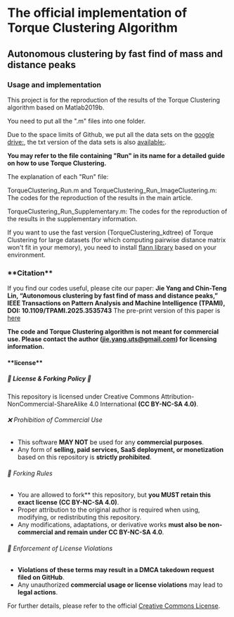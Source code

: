 # <h1>The official implementation of Torque Clustering Algorithm</h1>

<h2>Autonomous clustering by fast find of mass and distance peaks</h2>

<h3>Usage and implementation</h3>

This project is for the reproduction of the results of the Torque Clustering algorithm based on Matlab2019b.

You need to put all the ".m" files into one folder.

Due to the space limits of Github, we put all the data sets on the [google drive:](https://drive.google.com/file/d/1ddvBAfxtR9wKKM7IAhNfD9HQ_kyhmceD/view?usp=sharing), the txt version of the data sets is also [available:](https://drive.google.com/file/d/1cPz7KvnLCPx-j6nWOl-juOMTtIWlmW3Y/view?usp=sharing).

**You may refer to the file containing "Run" in its name for a detailed guide on how to use Torque Clustering.**

The explanation of each "Run" file:

TorqueClustering_Run.m and TorqueClustering_Run_ImageClustering.m: The codes for the reproduction of the results in the main article.

TorqueClustering_Run_Supplementary.m: The codes for the reproduction of the results in the supplementary information.

If you want to use the fast version (TorqueClustering_kdtree) of Torque Clustering for large datasets (for which computing pairwise distance matrix won't fit in your memory), you need to install [flann library](https://github.com/flann-lib/flann) based on your environment.

<h3>**Citation**</h3>

If you find our codes useful, please cite our paper: **Jie Yang and Chin-Teng Lin, “Autonomous clustering by fast find of mass and distance peaks,” IEEE Transactions on Pattern Analysis and Machine Intelligence (TPAMI), DOI: 10.1109/TPAMI.2025.3535743** The pre-print version of this paper is [here](https://www.computer.org/csdl/journal/tp/5555/01/10856563/23Saifm0vLy)

**The code and Torque Clustering algorithm is not meant for commercial use. Please contact the author (jie.yang.uts@gmail.com) for licensing information.**



<h4>**license**</h4>

##### 🚨 License & Forking Policy 🚨
This repository is licensed under Creative Commons Attribution-NonCommercial-ShareAlike 4.0 International **(CC BY-NC-SA 4.0)**.

###### ❌ Prohibition of Commercial Use
- This software **MAY NOT** be used for any **commercial purposes**.
- Any form of **selling, paid services, SaaS deployment, or monetization** based on this repository is **strictly prohibited**.

###### 🔄 Forking Rules
- You are allowed to fork** this repository, but **you MUST retain this exact license (CC BY-NC-SA 4.0)**.
- Proper attribution to the original author is required when using, modifying, or redistributing this repository.
- Any modifications, adaptations, or derivative works **must also be non-commercial and remain under CC BY-NC-SA 4.0**.

###### 🛑 Enforcement of License Violations
- **Violations of these terms may result in a DMCA takedown request filed on GitHub**.
- Any unauthorized **commercial usage or license violations** may lead to **legal actions**.

For further details, please refer to the official [Creative Commons License](https://creativecommons.org/licenses/by-nc-sa/4.0/).
